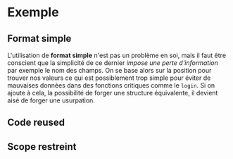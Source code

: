 # Exemple

## Format simple

L'utilisation de **format simple** n'est pas un problème en soi, mais il faut être conscient que la simplicité de ce dernier *impose une perte d'information* par exemple le nom des champs.
On se base alors sur la position pour trouver nos valeurs ce qui est possiblement trop simple pour éviter de mauvaises données dans des fonctions critiques comme le `login`.
Si on ajoute à cela, la possibilité de forger une structure équivalente, il devient aisé de forger une usurpation.

## Code reused

## Scope restreint
